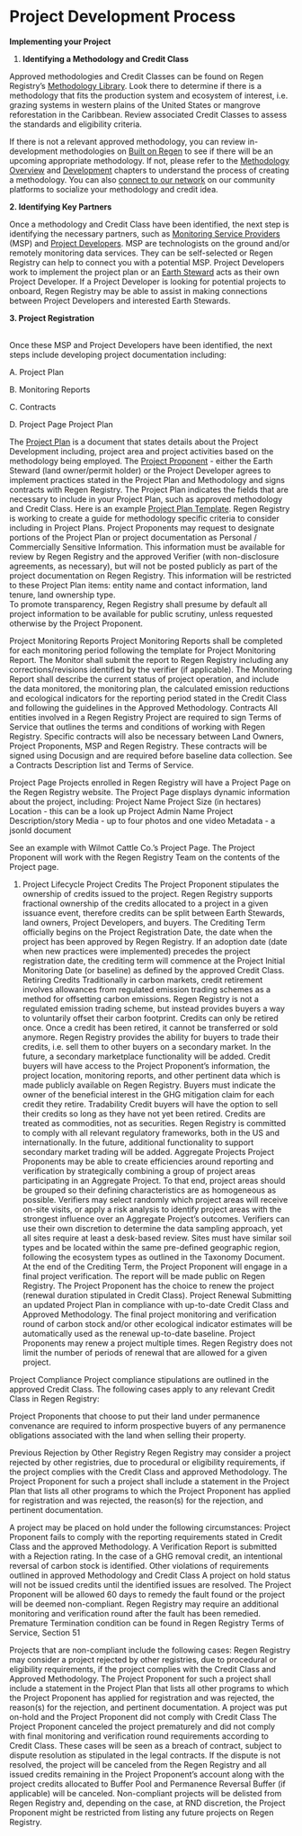 # Project Development Process

**Implementing your Project**&#x20;

1. **Identifying a Methodology and Credit Class**&#x20;

Approved methodologies and Credit Classes can be found on Regen Registry’s [Methodology Library](https://app.gitbook.com/o/HLlZLPGRtuSIEfuq1a8I/s/H1QmzemVpWDCJv0QlPOj/). Look there to determine if there is a methodology that fits the production system and ecosystem of interest, i.e. grazing systems in western plains of the United States or mangrove reforestation in the Caribbean. Review associated Credit Classes to assess the standards and eligibility criteria.&#x20;

If there is not a relevant approved methodology, you can review in-development methodologies on [Built on Regen](https://www.notion.so/regennetwork/Built-On-Regen-Network-c6266114116842e389258747454f9f07) to see if there will be an upcoming appropriate methodology. If not, please refer to the [Methodology Overview](../../monitoring/monitoring-overview.md) and [Development](broken-reference) chapters to understand the process of creating a methodology. You can also [connect to our network](https://www.notion.so/regennetwork/Community-Resources-5ec875b3086648a0b4b56660b9603fb7) on our community platforms to socialize your methodology and credit idea.

**2. Identifying Key Partners**&#x20;

Once a methodology and Credit Class have been identified, the next step is identifying the necessary partners, such as [Monitoring Service Providers](../../regen-registry-overview/users.md#user-definitions) (MSP) and [Project Developers](../../regen-registry-overview/users.md#user-definitions). MSP are technologists on the ground and/or remotely monitoring data services. They can be self-selected or Regen Registry can help to connect you with a potential MSP.  Project Developers work to implement the project plan or an [Earth Steward](../../regen-registry-overview/users.md#user-definitions) acts as their own Project Developer. If a Project Developer is looking for potential projects to onboard, Regen Registry may be able to assist in making connections between Project Developers and interested Earth Stewards.&#x20;

**3. Project Registration**

\
Once these MSP and Project Developers have been identified, the next steps include developing project documentation including:&#x20;

A. Project Plan&#x20;

B. Monitoring Reports&#x20;

C. Contracts&#x20;

D. Project Page Project Plan&#x20;

The [Project Plan](../../regen-registry-overview/users.md#process-definitions) is a document that states details about the Project Development including, project area and project activities based on the methodology being employed. The [Project Proponent](../../regen-registry-overview/users.md#user-definitions) - either the Earth Steward (land owner/permit holder) or the Project Developer agrees to implement practices stated in the Project Plan and Methodology and signs contracts with Regen Registry.  The Project Plan indicates the fields that are necessary to include in your Project Plan, such as approved methodology and Credit Class.  Here is an example [Project Plan Template](../project-plan-template.md).  Regen Registry is working to create a guide for methodology specific criteria to consider including in Project Plans. Project Proponents may request to designate portions of the Project Plan or project documentation as Personal / Commercially Sensitive Information. This information must be available for review by Regen Registry and the approved Verifier (with non-disclosure agreements, as necessary), but will not be posted publicly as part of the project documentation on Regen Registry. This information will be restricted to these Project Plan items: entity name and contact information, land tenure, land ownership type.\
To promote transparency, Regen Registry shall presume by default all project information to be available for public scrutiny, unless requested otherwise by the Project Proponent.

Project Monitoring Reports Project Monitoring Reports shall be completed for each monitoring period following the template for Project Monitoring Report. The Monitor shall submit the report to Regen Registry including any corrections/revisions identified by the verifier (if applicable). The Monitoring Report shall describe the current status of project operation, and include the data monitored, the monitoring plan, the calculated emission reductions and ecological indicators for the reporting period stated in the Credit Class and following the guidelines in the Approved Methodology. Contracts All entities involved in a Regen Registry Project are required to sign Terms of Service that outlines the terms and conditions of working with Regen Registry. Specific contracts will also be necessary between Land Owners, Project Proponents, MSP and Regen Registry. These contracts will be signed using Docusign and are required before baseline data collection. See a Contracts Description list and Terms of Service.

Project Page Projects enrolled in Regen Registry will have a Project Page on the Regen Registry website. The Project Page displays dynamic information about the project, including: Project Name Project Size (in hectares) Location - this can be a look up Project Admin Name Project Description/story Media - up to four photos and one video Metadata - a jsonld document

See an example with Wilmot Cattle Co.’s Project Page. The Project Proponent will work with the Regen Registry Team on the contents of the Project page.

1. Project Lifecycle Project Credits The Project Proponent stipulates the ownership of credits issued to the project. Regen Registry supports fractional ownership of the credits allocated to a project in a given issuance event, therefore credits can be split between Earth Stewards, land owners, Project Developers, and buyers. The Crediting Term officially begins on the Project Registration Date, the date when the project has been approved by Regen Registry. If an adoption date (date when new practices were implemented) precedes the project registration date, the crediting term will commence at the Project Initial Monitoring Date (or baseline) as defined by the approved Credit Class. Retiring Credits Traditionally in carbon markets, credit retirement involves allowances from regulated emission trading schemes as a method for offsetting carbon emissions. Regen Registry is not a regulated emission trading scheme, but instead provides buyers a way to voluntarily offset their carbon footprint. Credits can only be retired once. Once a credit has been retired, it cannot be transferred or sold anymore. Regen Registry provides the ability for buyers to trade their credits, i.e. sell them to other buyers on a secondary market. In the future, a secondary marketplace functionality will be added. Credit buyers will have access to the Project Proponent’s information, the project location, monitoring reports, and other pertinent data which is made publicly available on Regen Registry. Buyers must indicate the owner of the beneficial interest in the GHG mitigation claim for each credit they retire. Tradability Credit buyers will have the option to sell their credits so long as they have not yet been retired. Credits are treated as commodities, not as securities. Regen Registry is committed to comply with all relevant regulatory frameworks, both in the US and internationally. In the future, additional functionality to support secondary market trading will be added. Aggregate Projects Project Proponents may be able to create efficiencies around reporting and verification by strategically combining a group of project areas participating in an Aggregate Project. To that end, project areas should be grouped so their defining characteristics are as homogeneous as possible. Verifiers may select randomly which project areas will receive on-site visits, or apply a risk analysis to identify project areas with the strongest influence over an Aggregate Project’s outcomes. Verifiers can use their own discretion to determine the data sampling approach, yet all sites require at least a desk-based review. Sites must have similar soil types and be located within the same pre-defined geographic region, following the ecosystem types as outlined in the Taxonomy Document. At the end of the Crediting Term, the Project Proponent will engage in a final project verification. The report will be made public on Regen Registry. The Project Proponent has the choice to renew the project (renewal duration stipulated in Credit Class). Project Renewal Submitting an updated Project Plan in compliance with up-to-date Credit Class and Approved Methodology. The final project monitoring and verification round of carbon stock and/or other ecological indicator estimates will be automatically used as the renewal up-to-date baseline. Project Proponents may renew a project multiple times. Regen Registry does not limit the number of periods of renewal that are allowed for a given project.

Project Compliance Project compliance stipulations are outlined in the approved Credit Class. The following cases apply to any relevant Credit Class in Regen Registry:

Project Proponents that choose to put their land under permanence convenance are required to inform prospective buyers of any permanence obligations associated with the land when selling their property.

Previous Rejection by Other Registry Regen Registry may consider a project rejected by other registries, due to procedural or eligibility requirements, if the project complies with the Credit Class and approved Methodology. The Project Proponent for such a project shall include a statement in the Project Plan that lists all other programs to which the Project Proponent has applied for registration and was rejected, the reason(s) for the rejection, and pertinent documentation.

A project may be placed on hold under the following circumstances: Project Proponent fails to comply with the reporting requirements stated in Credit Class and the approved Methodology. A Verification Report is submitted with a Rejection rating. In the case of a GHG removal credit, an intentional reversal of carbon stock is identified. Other violations of requirements outlined in approved Methodology and Credit Class A project on hold status will not be issued credits until the identified issues are resolved. The Project Proponent will be allowed 60 days to remedy the fault found or the project will be deemed non-compliant. Regen Registry may require an additional monitoring and verification round after the fault has been remedied. Premature Termination condition can be found in Regen Registry Terms of Service, Section 51

Projects that are non-compliant include the following cases: Regen Registry may consider a project rejected by other registries, due to procedural or eligibility requirements, if the project complies with the Credit Class and Approved Methodology. The Project Proponent for such a project shall include a statement in the Project Plan that lists all other programs to which the Project Proponent has applied for registration and was rejected, the reason(s) for the rejection, and pertinent documentation. A project was put on-hold and the Project Proponent did not comply with Credit Class The Project Proponent canceled the project prematurely and did not comply with final monitoring and verification round requirements according to Credit Class. These cases will be seen as a breach of contract, subject to dispute resolution as stipulated in the legal contracts. If the dispute is not resolved, the project will be canceled from the Regen Registry and all issued credits remaining in the Project Proponent’s account along with the project credits allocated to Buffer Pool and Permanence Reversal Buffer (if applicable) will be canceled. Non-compliant projects will be delisted from Regen Registry and, depending on the case, at RND discretion, the Project Proponent might be restricted from listing any future projects on Regen Registry.
